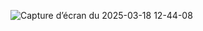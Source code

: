 ![Capture d’écran du 2025-03-18 12-44-08](https://github.com/user-attachments/assets/ec3dbaff-a315-4af5-9a8a-0a62562021e8)
